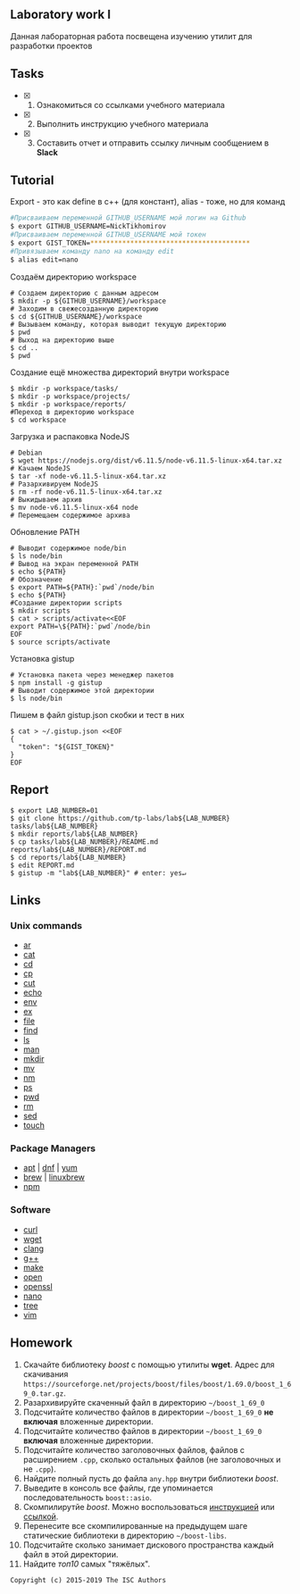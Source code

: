 ## Laboratory work I

Данная лабораторная работа посвещена изучению утилит для разработки проектов

## Tasks

- [X] 1. Ознакомиться со ссылками учебного материала
- [X] 2. Выполнить инструкцию учебного материала
- [X] 3. Составить отчет и отправить ссылку личным сообщением в **Slack**

## Tutorial

Export - это как define в c++ (для констант), alias - тоже, но для команд
```bash
#Присваиваем переменной GITHUB_USERNAME мой логин на Github
$ export GITHUB_USERNAME=NickTikhomirov
#Присваиваем переменной GITHUB_USERNAME мой токен
$ export GIST_TOKEN=****************************************
#Привязываем команду nano на команду edit
$ alias edit=nano
```

Создаём директорию workspace
```ShellSession
# Создаем директорию с данным адресом
$ mkdir -p ${GITHUB_USERNAME}/workspace
# Заходим в свежесозданную директорию
$ cd ${GITHUB_USERNAME}/workspace
# Вызываем команду, которая выводит текущую директорию
$ pwd
# Выход на директорию выше
$ cd ..
$ pwd
```

Создание ещё множества директорий внутри workspace
```ShellSession
$ mkdir -p workspace/tasks/
$ mkdir -p workspace/projects/
$ mkdir -p workspace/reports/
#Переход в директорию workspace
$ cd workspace
```

Загрузка и распаковка NodeJS
```ShellSession
# Debian
$ wget https://nodejs.org/dist/v6.11.5/node-v6.11.5-linux-x64.tar.xz
# Качаем NodeJS
$ tar -xf node-v6.11.5-linux-x64.tar.xz
# Разархивируем NodeJS
$ rm -rf node-v6.11.5-linux-x64.tar.xz
# Выкидываем архив
$ mv node-v6.11.5-linux-x64 node
# Перемещаем содержимое архива
```

Обновление PATH
```ShellSession
# Выводит содержимое node/bin
$ ls node/bin
# Вывод на экран переменной PATH
$ echo ${PATH}
# Обозначение 
$ export PATH=${PATH}:`pwd`/node/bin
$ echo ${PATH}
#Создание директории scripts
$ mkdir scripts
$ cat > scripts/activate<<EOF
export PATH=\${PATH}:`pwd`/node/bin
EOF
$ source scripts/activate
```

Установка gistup
```ShellSession
# Установка пакета через менеджер пакетов
$ npm install -g gistup
# Выводит содержимое этой директории
$ ls node/bin
```

Пишем в файл gistup.json скобки и тест в них
```ShellSession
$ cat > ~/.gistup.json <<EOF
{
  "token": "${GIST_TOKEN}"
}
EOF
```

## Report

```ShellSession
$ export LAB_NUMBER=01
$ git clone https://github.com/tp-labs/lab${LAB_NUMBER} tasks/lab${LAB_NUMBER}
$ mkdir reports/lab${LAB_NUMBER}
$ cp tasks/lab${LAB_NUMBER}/README.md reports/lab${LAB_NUMBER}/REPORT.md
$ cd reports/lab${LAB_NUMBER}
$ edit REPORT.md
$ gistup -m "lab${LAB_NUMBER}" # enter: yes↵
```

## Links

### Unix commands

- [ar](https://en.wikipedia.org/wiki/Ar_(Unix))
- [cat](https://en.wikipedia.org/wiki/Cat_(Unix))
- [cd](https://en.wikipedia.org/wiki/Cd_(command))
- [cp](https://en.wikipedia.org/wiki/Cp_(Unix))
- [cut](https://en.wikipedia.org/wiki/Cut_(Unix))
- [echo](https://en.wikipedia.org/wiki/Echo_(command))
- [env](https://en.wikipedia.org/wiki/Env_(shell))
- [ex](https://en.wikipedia.org/wiki/Ex_(editor))
- [file](https://en.wikipedia.org/wiki/File_(command))
- [find](https://en.wikipedia.org/wiki/Find)
- [ls](https://en.wikipedia.org/wiki/Ls)
- [man](https://en.wikipedia.org/wiki/Man_page)
- [mkdir](https://en.wikipedia.org/wiki/Mkdir)
- [mv](https://en.wikipedia.org/wiki/Mv)
- [nm](https://en.wikipedia.org/wiki/Nm_(Unix))
- [ps](https://en.wikipedia.org/wiki/Ps_(Unix))
- [pwd](https://en.wikipedia.org/wiki/Pwd)
- [rm](https://en.wikipedia.org/wiki/Rm_(Unix))
- [sed](https://en.wikipedia.org/wiki/Sed)
- [touch](https://en.wikipedia.org/wiki/Touch_(Unix))

### Package Managers

- [apt](http://help.ubuntu.ru/wiki/apt) | [dnf](https://en.wikipedia.org/wiki/DNF_(software)) | [yum](https://fedoraproject.org/wiki/Yum/ru)
- [brew](https://brew.sh) | [linuxbrew](http://linuxbrew.sh)
- [npm](https://docs.npmjs.com)

### Software

- [curl](https://www.gitbook.com/book/bagder/everything-curl/details)
- [wget](https://www.gnu.org/software/wget/manual/wget.pdf)
- [clang](https://clang.llvm.org)
- [g++](https://gcc.gnu.org/onlinedocs/gcc-4.0.2/gcc/G_002b_002b-and-GCC.html)
- [make](https://en.wikipedia.org/wiki/Make_(software))
- [open](https://developer.apple.com/legacy/library/documentation/Darwin/Reference/ManPages/man1/open.1.html)
- [openssl](https://www.openssl.org)
- [nano](https://www.nano-editor.org)
- [tree](https://linux.die.net/man/1/tree)
- [vim](http://www.vim.org)

## Homework

1. Скачайте библиотеку *boost* с помощью утилиты **wget**. Адрес для скачивания `https://sourceforge.net/projects/boost/files/boost/1.69.0/boost_1_69_0.tar.gz`.
2. Разархивируйте скаченный файл в директорию `~/boost_1_69_0`
3. Подсчитайте количество файлов в директории `~/boost_1_69_0` **не включая** вложенные директории.
4. Подсчитайте количество файлов в директории `~/boost_1_69_0` **включая** вложенные директории.
5. Подсчитайте количество заголовочных файлов, файлов с расширением `.cpp`, сколько остальных файлов (не заголовочных и не `.cpp`).
6. Найдите полный пусть до файла `any.hpp` внутри библиотеки *boost*.
7. Выведите в консоль все файлы, где упоминается последовательность `boost::asio`.
8. Скомпилирутйе *boost*. Можно воспользоваться [инструкцией](https://www.boost.org/doc/libs/1_61_0/more/getting_started/unix-variants.html#or-build-custom-binaries) или [ссылкой](https://codeyarns.com/2017/01/24/how-to-build-boost-on-linux/).
9. Перенесите все скомпилированные на предыдущем шаге статические библиотеки в директорию `~/boost-libs`.
10. Подсчитайте сколько занимает дискового пространства каждый файл в этой директории.
11. Найдите *топ10* самых "тяжёлых".

```
Copyright (c) 2015-2019 The ISC Authors
```
